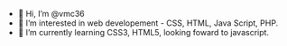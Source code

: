 - 👋 Hi, I’m @vmc36
- 👀 I’m interested in web developement - CSS, HTML, Java Script, PHP. 
- 🌱 I’m currently learning CSS3, HTML5, looking foward to javascript.

<!---
vmc36/vmc36 is a ✨ special ✨ repository because its `README.md` (this file) appears on your GitHub profile.
You can click the Preview link to take a look at your changes.
--->
